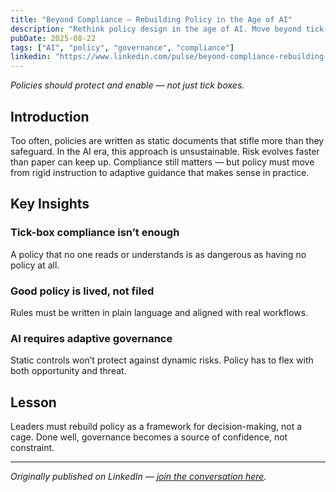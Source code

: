 ```yaml
---
title: "Beyond Compliance — Rebuilding Policy in the Age of AI"
description: "Rethink policy design in the age of AI. Move beyond tick-box compliance to frameworks that balance risk, opportunity, and practical reality."
pubDate: 2025-08-22
tags: ["AI", "policy", "governance", "compliance"]
linkedin: "https://www.linkedin.com/pulse/beyond-compliance-rebuilding-policy-age-ai-sharron-mooks-sz7gc"
---
```


*Policies should protect and enable — not just tick boxes.*

## Introduction
Too often, policies are written as static documents that stifle more than they safeguard. In the AI era, this approach is unsustainable. Risk evolves faster than paper can keep up. Compliance still matters — but policy must move from rigid instruction to adaptive guidance that makes sense in practice.

## Key Insights

### Tick-box compliance isn’t enough
A policy that no one reads or understands is as dangerous as having no policy at all.

### Good policy is lived, not filed
Rules must be written in plain language and aligned with real workflows.  

### AI requires adaptive governance
Static controls won’t protect against dynamic risks. Policy has to flex with both opportunity and threat.  

## Lesson
Leaders must rebuild policy as a framework for decision-making, not a cage. Done well, governance becomes a source of confidence, not constraint.

---

*Originally published on LinkedIn — [join the conversation here](https://www.linkedin.com/pulse/beyond-compliance-rebuilding-policy-age-ai-sharron-mooks-sz7gc).*
